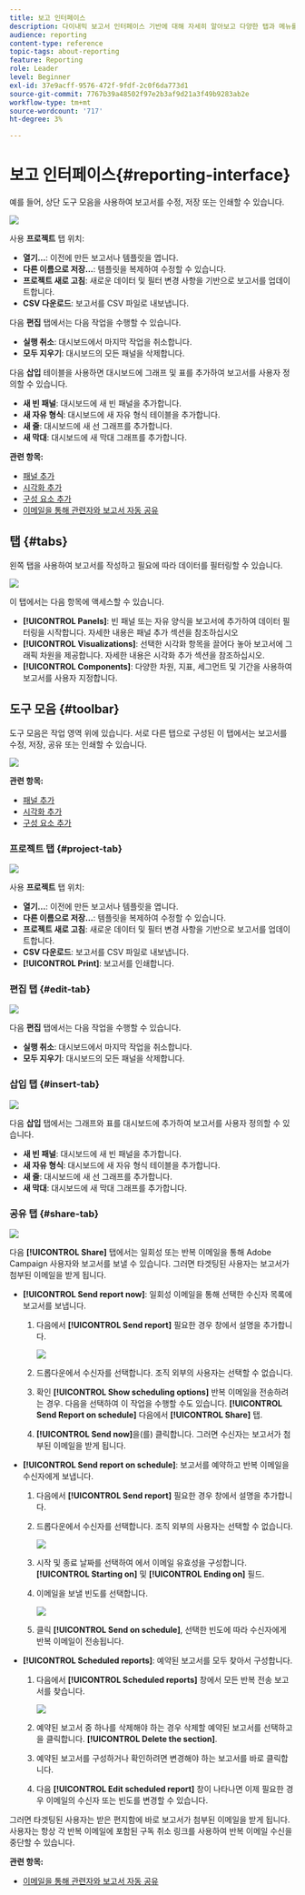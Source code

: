 ```yaml
---
title: 보고 인터페이스
description: 다이내믹 보고서 인터페이스 기반에 대해 자세히 알아보고 다양한 탭과 메뉴를 탐색하는 방법을 알아봅니다.
audience: reporting
content-type: reference
topic-tags: about-reporting
feature: Reporting
role: Leader
level: Beginner
exl-id: 37e9acff-9576-472f-9fdf-2c0f6da773d1
source-git-commit: 7767b39a48502f97e2b3af9d21a3f49b9283ab2e
workflow-type: tm+mt
source-wordcount: '717'
ht-degree: 3%

---
```


# 보고 인터페이스{#reporting-interface}

예를 들어, 상단 도구 모음을 사용하여 보고서를 수정, 저장 또는 인쇄할 수 있습니다.

![](assets/dynamic_report_toolbar.png)

사용 **프로젝트** 탭 위치:

* **열기...**: 이전에 만든 보고서나 템플릿을 엽니다.
* **다른 이름으로 저장...**: 템플릿을 복제하여 수정할 수 있습니다.
* **프로젝트 새로 고침**: 새로운 데이터 및 필터 변경 사항을 기반으로 보고서를 업데이트합니다.
* **CSV 다운로드**: 보고서를 CSV 파일로 내보냅니다.

다음 **편집** 탭에서는 다음 작업을 수행할 수 있습니다.

* **실행 취소**: 대시보드에서 마지막 작업을 취소합니다.
* **모두 지우기**: 대시보드의 모든 패널을 삭제합니다.

다음 **삽입** 테이블을 사용하면 대시보드에 그래프 및 표를 추가하여 보고서를 사용자 정의할 수 있습니다.

* **새 빈 패널**: 대시보드에 새 빈 패널을 추가합니다.
* **새 자유 형식**: 대시보드에 새 자유 형식 테이블을 추가합니다.
* **새 줄**: 대시보드에 새 선 그래프를 추가합니다.
* **새 막대**: 대시보드에 새 막대 그래프를 추가합니다.

**관련 항목:**

* [패널 추가](../../reporting/using/adding-panels.md)
* [시각화 추가](../../reporting/using/adding-visualizations.md)
* [구성 요소 추가](../../reporting/using/adding-components.md)
* [이메일을 통해 관련자와 보고서 자동 공유](https://helpx.adobe.com/campaign/kb/simplify-campaign-management.html#Reportandshareinsightswithallstakeholders)

## 탭 {#tabs}

왼쪽 탭을 사용하여 보고서를 작성하고 필요에 따라 데이터를 필터링할 수 있습니다.

![](assets/dynamic_report_interface.png)

이 탭에서는 다음 항목에 액세스할 수 있습니다.

* **[!UICONTROL Panels]**: 빈 패널 또는 자유 양식을 보고서에 추가하여 데이터 필터링을 시작합니다. 자세한 내용은 패널 추가 섹션을 참조하십시오
* **[!UICONTROL Visualizations]**: 선택한 시각화 항목을 끌어다 놓아 보고서에 그래픽 차원을 제공합니다. 자세한 내용은 시각화 추가 섹션을 참조하십시오.
* **[!UICONTROL Components]**: 다양한 차원, 지표, 세그먼트 및 기간을 사용하여 보고서를 사용자 지정합니다.

## 도구 모음 {#toolbar}

도구 모음은 작업 영역 위에 있습니다. 서로 다른 탭으로 구성된 이 탭에서는 보고서를 수정, 저장, 공유 또는 인쇄할 수 있습니다.

![](assets/dynamic_report_toolbar.png)

**관련 항목:**

* [패널 추가](../../reporting/using/adding-panels.md)
* [시각화 추가](../../reporting/using/adding-visualizations.md)
* [구성 요소 추가](../../reporting/using/adding-components.md)

### 프로젝트 탭 {#project-tab}

![](assets/tab_project.png)

사용 **프로젝트** 탭 위치:

* **열기...**: 이전에 만든 보고서나 템플릿을 엽니다.
* **다른 이름으로 저장...**: 템플릿을 복제하여 수정할 수 있습니다.
* **프로젝트 새로 고침**: 새로운 데이터 및 필터 변경 사항을 기반으로 보고서를 업데이트합니다.
* **CSV 다운로드**: 보고서를 CSV 파일로 내보냅니다.
* **[!UICONTROL Print]**: 보고서를 인쇄합니다.

### 편집 탭 {#edit-tab}

![](assets/tab_edit.png)

다음 **편집** 탭에서는 다음 작업을 수행할 수 있습니다.

* **실행 취소**: 대시보드에서 마지막 작업을 취소합니다.
* **모두 지우기**: 대시보드의 모든 패널을 삭제합니다.

### 삽입 탭 {#insert-tab}

![](assets/tab_insert.png)

다음 **삽입** 탭에서는 그래프와 표를 대시보드에 추가하여 보고서를 사용자 정의할 수 있습니다.

* **새 빈 패널**: 대시보드에 새 빈 패널을 추가합니다.
* **새 자유 형식**: 대시보드에 새 자유 형식 테이블을 추가합니다.
* **새 줄**: 대시보드에 새 선 그래프를 추가합니다.
* **새 막대**: 대시보드에 새 막대 그래프를 추가합니다.

### 공유 탭 {#share-tab}

![](assets/tab_share_1.png)

다음 **[!UICONTROL Share]** 탭에서는 일회성 또는 반복 이메일을 통해 Adobe Campaign 사용자와 보고서를 보낼 수 있습니다. 그러면 타겟팅된 사용자는 보고서가 첨부된 이메일을 받게 됩니다.

* **[!UICONTROL Send report now]**: 일회성 이메일을 통해 선택한 수신자 목록에 보고서를 보냅니다.

   1. 다음에서 **[!UICONTROL Send report]** 필요한 경우 창에서 설명을 추가합니다.

      ![](assets/tab_share_4.png)

   1. 드롭다운에서 수신자를 선택합니다. 조직 외부의 사용자는 선택할 수 없습니다.
   1. 확인 **[!UICONTROL Show scheduling options]** 반복 이메일을 전송하려는 경우. 다음을 선택하여 이 작업을 수행할 수도 있습니다. **[!UICONTROL Send Report on schedule]** 다음에서 **[!UICONTROL Share]** 탭.
   1. **[!UICONTROL Send now]**&#x200B;을(를) 클릭합니다. 그러면 수신자는 보고서가 첨부된 이메일을 받게 됩니다.

* **[!UICONTROL Send report on schedule]**: 보고서를 예약하고 반복 이메일을 수신자에게 보냅니다.

   1. 다음에서 **[!UICONTROL Send report]** 필요한 경우 창에서 설명을 추가합니다.
   1. 드롭다운에서 수신자를 선택합니다. 조직 외부의 사용자는 선택할 수 없습니다.

      ![](assets/tab_share_5.png)

   1. 시작 및 종료 날짜를 선택하여 에서 이메일 유효성을 구성합니다. **[!UICONTROL Starting on]** 및 **[!UICONTROL Ending on]** 필드.
   1. 이메일을 보낼 빈도를 선택합니다.

      ![](assets/tab_share_2.png)

   1. 클릭 **[!UICONTROL Send on schedule]**, 선택한 빈도에 따라 수신자에게 반복 이메일이 전송됩니다.

* **[!UICONTROL Scheduled reports]**: 예약된 보고서를 모두 찾아서 구성합니다.

   1. 다음에서 **[!UICONTROL Scheduled reports]** 창에서 모든 반복 전송 보고서를 찾습니다.

      ![](assets/tab_share_3.png)

   1. 예약된 보고서 중 하나를 삭제해야 하는 경우 삭제할 예약된 보고서를 선택하고 을 클릭합니다. **[!UICONTROL Delete the section]**.
   1. 예약된 보고서를 구성하거나 확인하려면 변경해야 하는 보고서를 바로 클릭합니다.
   1. 다음 **[!UICONTROL Edit scheduled report]** 창이 나타나면 이제 필요한 경우 이메일의 수신자 또는 빈도를 변경할 수 있습니다.

그러면 타겟팅된 사용자는 받은 편지함에 바로 보고서가 첨부된 이메일을 받게 됩니다. 사용자는 항상 각 반복 이메일에 포함된 구독 취소 링크를 사용하여 반복 이메일 수신을 중단할 수 있습니다.

**관련 항목:**

* [이메일을 통해 관련자와 보고서 자동 공유](https://helpx.adobe.com/campaign/kb/simplify-campaign-management.html#Reportandshareinsightswithallstakeholders)
